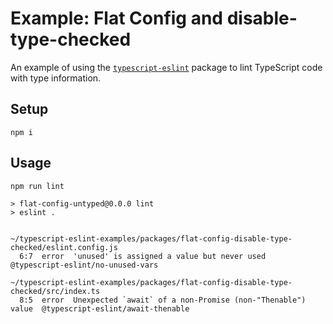 # Example: Flat Config and disable-type-checked

An example of using the [`typescript-eslint`](https://typescript-eslint.io/packages/typescript-eslint) package to lint TypeScript code with type information.

## Setup

```shell
npm i
```

## Usage

```shell
npm run lint
```

```plaintext
> flat-config-untyped@0.0.0 lint
> eslint .


~/typescript-eslint-examples/packages/flat-config-disable-type-checked/eslint.config.js
  6:7  error  'unused' is assigned a value but never used  @typescript-eslint/no-unused-vars

~/typescript-eslint-examples/packages/flat-config-disable-type-checked/src/index.ts
  8:5  error  Unexpected `await` of a non-Promise (non-"Thenable") value  @typescript-eslint/await-thenable
```

